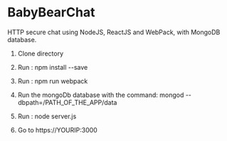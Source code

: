 # BabyBearChat
HTTP secure chat using NodeJS, ReactJS and WebPack, with MongoDB database.


1) Clone directory

2) Run : npm install --save

3) Run : npm run webpack

4) Run the mongoDb database with the command: mongod --dbpath=/PATH_OF_THE_APP/data

5) Run : node server.js

6) Go to https://YOURIP:3000


